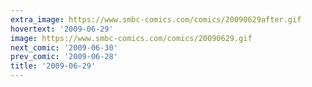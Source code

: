 ```yaml
---
extra_image: https://www.smbc-comics.com/comics/20090629after.gif
hovertext: '2009-06-29'
image: https://www.smbc-comics.com/comics/20090629.gif
next_comic: '2009-06-30'
prev_comic: '2009-06-28'
title: '2009-06-29'
---
```


